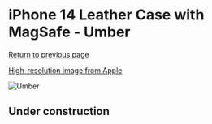 # iPhone 14 Leather Case with MagSafe - Umber

[Return to previous page](/iphone_14)

[High-resolution image from Apple](https://store.storeimages.cdn-apple.com/8756/as-images.apple.com/is/MPPK3?wid=4500&hei=4500&fmt=png)

<div style="width: 500px"><img src="/everyphone/MPPK3.png" alt="Umber"></div>

## Under construction
